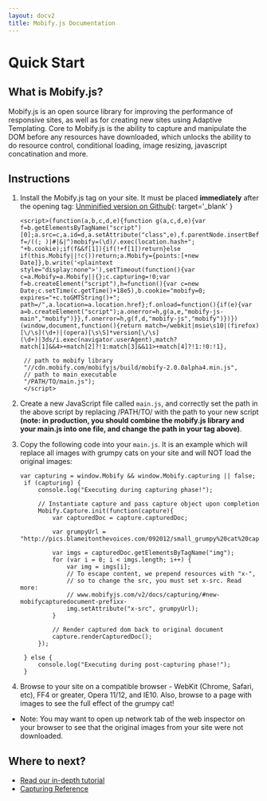 ```yaml
---
layout: docv2
title: Mobify.js Documentation
---
```


# Quick Start

## What is Mobify.js?

Mobify.js is an open source library for improving the performance of responsive 
sites, as well as for creating new sites using Adaptive Templating. 
Core to Mobify.js is the ability to capture and manipulate the DOM
before any resources have downloaded, which unlocks the ability to do resource
control, conditional loading, image resizing, javascript  concatination and
more.


## Instructions

1. Install the Mobify.js tag on your site. It must be placed **immediately** after
   the opening <head> tag: [Unminified version on Github](https://github.com/mobify/mobifyjs/blob/v2.0/tag/bootstrap.html){: target='_blank' }

    <pre id="mobify-tag"><code class="javascript">&lt;script>(function(a,b,c,d,e){function g(a,c,d,e){var f=b.getElementsByTagName("script")[0];a.src=c,a.id=d,a.setAttribute("class",e),f.parentNode.insertBefore(a,f)}var f=/((; )|#|&|^)mobify=(\d)/.exec(location.hash+"; "+b.cookie);if(f&&f[1]){if(!+f[1])return}else if(this.Mobify||!c())return;a.Mobify={points:[+new Date]},b.write('&lt;plaintext style="display:none">'),setTimeout(function(){var c=a.Mobify=a.Mobify||{};c.capturing=!0;var f=b.createElement("script"),h=function(){var c=new Date;c.setTime(c.getTime()+18e5),b.cookie="mobify=0; expires="+c.toGMTString()+"; path=/",a.location=a.location.href};f.onload=function(){if(e){var a=b.createElement("script");a.onerror=h,g(a,e,"mobify-js-main","mobify")}},f.onerror=h,g(f,d,"mobify-js","mobify")})})(window,document,function(){return match=/webkit|msie\s10|(firefox)[\/\s](\d+)|(opera)[\s\S]*version[\/\s](\d+)|3ds/i.exec(navigator.userAgent),match?match[1]&&4>+match[2]?!1:match[3]&&11>+match[4]?!1:!0:!1},

    // path to mobify library
    "//cdn.mobify.com/mobifyjs/build/mobify-2.0.0alpha4.min.js",
    // path to main executable
    "/PATH/TO/main.js");
    &lt;/script></code></pre>

2. Create a new JavaScript file called `main.js`, and correctly
   set the path in the above script by replacing /PATH/TO/ with the
   path to your new script 
   **(note: in production, you should combine the mobify.js library and your main.js into one file, and change the path in your tag above)**.

3. Copy the following code into your `main.js`. It is an example which will
   replace all images with grumpy cats on your site and will NOT load the
   original images:

    <pre><code class="javascript">var capturing = window.Mobify && window.Mobify.capturing || false;
    if (capturing) {
        console.log("Executing during capturing phase!");

        // Instantiate capture and pass capture object upon completion
        Mobify.Capture.init(function(capture){
            var capturedDoc = capture.capturedDoc;

            var grumpyUrl = "http://pics.blameitonthevoices.com/092012/small_grumpy%20cat%20caption.jpg";

            var imgs = capturedDoc.getElementsByTagName("img");
            for (var i = 0; i < imgs.length; i++) {
                var img = imgs[i];
                // To escape content, we prepend resources with "x-",
                // so to change the src, you must set x-src. Read more:
                // www.mobifyjs.com/v2/docs/capturing/#new-mobifycapturedocument-prefixx-
                img.setAttribute("x-src", grumpyUrl);
            }

            // Render captured dom back to original document
            capture.renderCapturedDoc();
        });

    } else {
        console.log("Executing during post-capturing phase!");
    }</code></pre>

4. Browse to your site on a compatible browser - WebKit (Chrome, Safari, etc),
  FF4 or greater, Opera 11/12, and IE10. Also, browse to a page with images to see the full effect of the grumpy cat!

- Note: You may want to open up network tab of the web inspector on your browser 
to see that the original images from your site were not downloaded.


## Where to next?

* [Read our in-depth tutorial](./tutorial/)
* [Capturing Reference](./capturing/)

